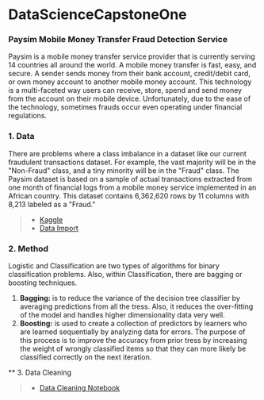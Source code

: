 # DataScienceCapstoneOne
### Paysim Mobile Money Transfer Fraud Detection Service

Paysim is a mobile money transfer service provider that is currently serving 14 countries all around the world. A mobile money transfer is fast, easy, and secure. A sender sends money from their bank account, credit/debit card, or own money account to another mobile money account. This technology is a multi-faceted way users can receive, store, spend and send money from the account on their mobile device. Unfortunately, due to the ease of the technology, sometimes frauds occur even operating under financial regulations.


### 1. Data

There are problems where a class imbalance in a dataset like our current fraudulent transactions dataset. For example, the vast majority will be in the "Non-Fraud" class, and a tiny minority will be in the "Fraud" class. The Paysim dataset is based on a sample of actual transactions extracted from one month of financial logs from a mobile money service implemented in an African country. This dataset contains 6,362,620 rows by 11 columns with 8,213 labeled as a "Fraud."

> * [Kaggle](https://www.kaggle.com/ealaxi/paysim1)
> * [Data Import](https://github.com/Erik1120/DataScienceCapstoneOne/blob/main/Notebook/data_wrangling.ipynb)

### 2. Method

Logistic and Classification are two types of algorithms for binary classification problems. Also, within Classification, there are bagging or boosting techniques.

1. **Bagging:** is to reduce the variance of the decision tree classifier by averaging predictions from all the tress. Also, it reduces the over-fitting of the model and handles higher dimensionality data very well. 
2. **Boosting:**  is used to create a collection of predictors by learners who are learned sequentially by analyzing data for errors. The purpose of this process is to improve the accuracy from prior tress by increasing the weight of wrongly classified items so that they can more likely be classified correctly on the next iteration. 

** 3. Data Cleaning

> * [Data Cleaning Notebook](https://github.com/Erik1120/DataScienceCapstoneOne/blob/main/Notebook/data_wrangling_EDA.ipynb)
